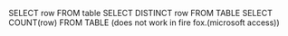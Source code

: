 SELECT  row     FROM    table
SELECT  DISTINCT    row     FROM    TABLE
SELECT  COUNT(row)  FROM    TABLE (does not work in fire fox.(microsoft access))